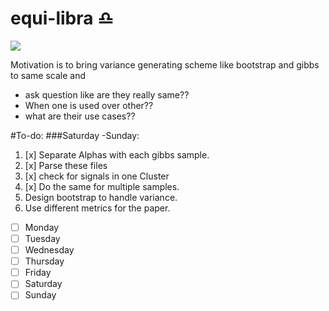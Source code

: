# equi-libra :libra:
![](http://cdn.astrology-zodiac-signs.com/images/Libra-w.png)<sup id="a1"></sup>

Motivation is to bring variance generating scheme like bootstrap and gibbs to same scale and

* ask question like are they really same??
* When one is used over other??
* what are their use cases??

#To-do:
###Saturday -Sunday:

1. [x] Separate Alphas with each gibbs sample.
2. [x] Parse these files 
3. [x] check for signals in one Cluster
3. [x] Do the same for multiple samples.
4. Design bootstrap to handle variance.
5. Use different metrics for the paper.

- [ ] Monday
- [ ] Tuesday
- [ ] Wednesday
- [ ] Thursday
- [ ] Friday
- [ ] Saturday
- [ ] Sunday
